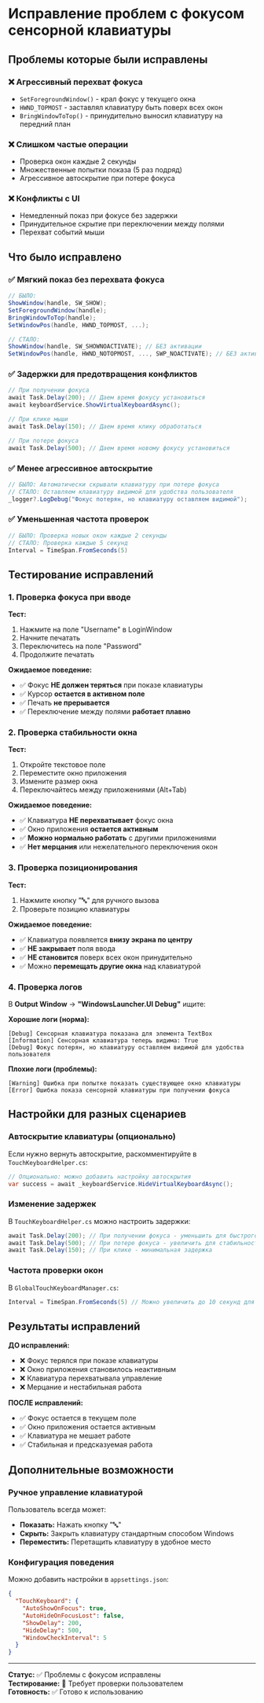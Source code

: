 # Исправление проблем с фокусом сенсорной клавиатуры

## Проблемы которые были исправлены

### ❌ **Агрессивный перехват фокуса**
- `SetForegroundWindow()` - крал фокус у текущего окна
- `HWND_TOPMOST` - заставлял клавиатуру быть поверх всех окон
- `BringWindowToTop()` - принудительно выносил клавиатуру на передний план

### ❌ **Слишком частые операции**
- Проверка окон каждые 2 секунды
- Множественные попытки показа (5 раз подряд)
- Агрессивное автоскрытие при потере фокуса

### ❌ **Конфликты с UI**
- Немедленный показ при фокусе без задержки
- Принудительное скрытие при переключении между полями
- Перехват событий мыши

## Что было исправлено

### ✅ **Мягкий показ без перехвата фокуса**
```csharp
// БЫЛО:
ShowWindow(handle, SW_SHOW);
SetForegroundWindow(handle);
BringWindowToTop(handle);
SetWindowPos(handle, HWND_TOPMOST, ...);

// СТАЛО:
ShowWindow(handle, SW_SHOWNOACTIVATE); // БЕЗ активации
SetWindowPos(handle, HWND_NOTOPMOST, ..., SWP_NOACTIVATE); // БЕЗ активации
```

### ✅ **Задержки для предотвращения конфликтов**
```csharp
// При получении фокуса
await Task.Delay(200); // Даем время фокусу установиться
await keyboardService.ShowVirtualKeyboardAsync();

// При клике мыши  
await Task.Delay(150); // Даем время клику обработаться

// При потере фокуса
await Task.Delay(500); // Даем время новому фокусу установиться
```

### ✅ **Менее агрессивное автоскрытие**
```csharp
// БЫЛО: Автоматически скрывали клавиатуру при потере фокуса
// СТАЛО: Оставляем клавиатуру видимой для удобства пользователя
_logger?.LogDebug("Фокус потерян, но клавиатуру оставляем видимой");
```

### ✅ **Уменьшенная частота проверок**
```csharp
// БЫЛО: Проверка новых окон каждые 2 секунды  
// СТАЛО: Проверка каждые 5 секунд
Interval = TimeSpan.FromSeconds(5)
```

## Тестирование исправлений

### 1. **Проверка фокуса при вводе**

**Тест:**
1. Нажмите на поле "Username" в LoginWindow
2. Начните печатать
3. Переключитесь на поле "Password"
4. Продолжите печатать

**Ожидаемое поведение:**
- ✅ Фокус **НЕ должен теряться** при показе клавиатуры
- ✅ Курсор **остается в активном поле**
- ✅ Печать **не прерывается**
- ✅ Переключение между полями **работает плавно**

### 2. **Проверка стабильности окна**

**Тест:**
1. Откройте текстовое поле
2. Переместите окно приложения
3. Измените размер окна
4. Переключайтесь между приложениями (Alt+Tab)

**Ожидаемое поведение:**
- ✅ Клавиатура **НЕ перехватывает** фокус окна
- ✅ Окно приложения **остается активным**
- ✅ **Можно нормально работать** с другими приложениями
- ✅ **Нет мерцания** или нежелательного переключения окон

### 3. **Проверка позиционирования**

**Тест:**
1. Нажмите кнопку "🔤" для ручного вызова
2. Проверьте позицию клавиатуры

**Ожидаемое поведение:**
- ✅ Клавиатура появляется **внизу экрана по центру**
- ✅ **НЕ закрывает** поля ввода
- ✅ **НЕ становится** поверх всех окон принудительно
- ✅ Можно **перемещать другие окна** над клавиатурой

### 4. **Проверка логов**

В **Output Window** → **"WindowsLauncher.UI Debug"** ищите:

**Хорошие логи (норма):**
```
[Debug] Сенсорная клавиатура показана для элемента TextBox
[Information] Сенсорная клавиатура теперь видима: True
[Debug] Фокус потерян, но клавиатуру оставляем видимой для удобства пользователя
```

**Плохие логи (проблемы):**
```
[Warning] Ошибка при попытке показать существующее окно клавиатуры
[Error] Ошибка показа сенсорной клавиатуры при получении фокуса
```

## Настройки для разных сценариев

### Автоскрытие клавиатуры (опционально)

Если нужно вернуть автоскрытие, раскомментируйте в `TouchKeyboardHelper.cs`:
```csharp
// Опционально: можно добавить настройку автоскрытия
var success = await _keyboardService.HideVirtualKeyboardAsync();
```

### Изменение задержек

В `TouchKeyboardHelper.cs` можно настроить задержки:
```csharp
await Task.Delay(200); // При получении фокуса - уменьшить для быстрого отклика
await Task.Delay(500); // При потере фокуса - увеличить для стабильности
await Task.Delay(150); // При клике - минимальная задержка
```

### Частота проверки окон

В `GlobalTouchKeyboardManager.cs`:
```csharp
Interval = TimeSpan.FromSeconds(5) // Можно увеличить до 10 секунд для экономии ресурсов
```

## Результаты исправлений

**ДО исправлений:**
- ❌ Фокус терялся при показе клавиатуры
- ❌ Окно приложения становилось неактивным
- ❌ Клавиатура перехватывала управление
- ❌ Мерцание и нестабильная работа

**ПОСЛЕ исправлений:**
- ✅ Фокус остается в текущем поле
- ✅ Окно приложения остается активным  
- ✅ Клавиатура не мешает работе
- ✅ Стабильная и предсказуемая работа

## Дополнительные возможности

### Ручное управление клавиатурой

Пользователь всегда может:
- **Показать:** Нажать кнопку "🔤"
- **Скрыть:** Закрыть клавиатуру стандартным способом Windows
- **Переместить:** Перетащить клавиатуру в удобное место

### Конфигурация поведения

Можно добавить настройки в `appsettings.json`:
```json
{
  "TouchKeyboard": {
    "AutoShowOnFocus": true,
    "AutoHideOnFocusLost": false,
    "ShowDelay": 200,
    "HideDelay": 500,
    "WindowCheckInterval": 5
  }
}
```

---

**Статус:** ✅ Проблемы с фокусом исправлены  
**Тестирование:** 🔄 Требует проверки пользователем  
**Готовность:** ✅ Готово к использованию